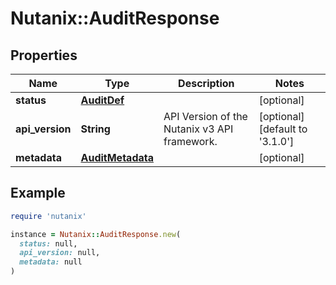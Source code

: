 # Nutanix::AuditResponse

## Properties

| Name | Type | Description | Notes |
| ---- | ---- | ----------- | ----- |
| **status** | [**AuditDef**](AuditDef.md) |  | [optional] |
| **api_version** | **String** | API Version of the Nutanix v3 API framework. | [optional][default to &#39;3.1.0&#39;] |
| **metadata** | [**AuditMetadata**](AuditMetadata.md) |  | [optional] |

## Example

```ruby
require 'nutanix'

instance = Nutanix::AuditResponse.new(
  status: null,
  api_version: null,
  metadata: null
)
```

